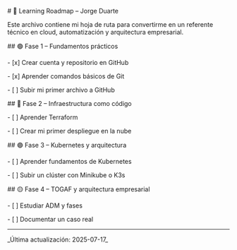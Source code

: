 \# 🧭 Learning Roadmap – Jorge Duarte



Este archivo contiene mi hoja de ruta para convertirme en un referente técnico en cloud, automatización y arquitectura empresarial.



\## 🟢 Fase 1 – Fundamentos prácticos

\- \[x] Crear cuenta y repositorio en GitHub

\- \[x] Aprender comandos básicos de Git

\- \[ ] Subir mi primer archivo a GitHub



\## 🔵 Fase 2 – Infraestructura como código

\- \[ ] Aprender Terraform

\- \[ ] Crear mi primer despliegue en la nube



\## 🟣 Fase 3 – Kubernetes y arquitectura

\- \[ ] Aprender fundamentos de Kubernetes

\- \[ ] Subir un clúster con Minikube o K3s



\## 🟡 Fase 4 – TOGAF y arquitectura empresarial

\- \[ ] Estudiar ADM y fases

\- \[ ] Documentar un caso real



---



\_Última actualización: 2025-07-17\_



